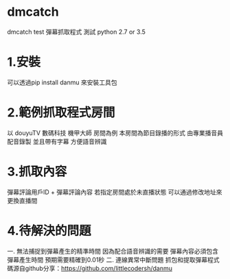# dmcatch
dmcatch test
彈幕抓取程式 測試
python 2.7 or 3.5
# 1.安裝 
可以透過pip install danmu 來安裝工具包
# 2.範例抓取程式房間
以 douyuTV 數碼科技 機甲大師 房間為例
本房間為節目錄播的形式 由專業播音員配音錄製 並且帶有字幕 方便語音辨識
# 3.抓取內容
彈幕評論用戶ID + 彈幕評論內容
若指定房間處於未直播狀態 可以通過修改地址來更換直播間
# 4.待解決的問題
一. 無法捕捉到彈幕產生的精準時間 因為配合語音辨識的需要 彈幕內容必須包含彈幕產生時間 預期需要精確到0.01秒
二. 連線異常中斷問題
抓包和提取彈幕程式碼源自github分享：https://github.com/littlecodersh/danmu
